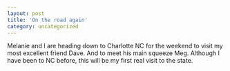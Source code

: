 ```yaml
---
layout: post
title: 'On the road again'
category: uncategorized
---
```


Melanie and I are heading down to Charlotte NC for the weekend to visit my most excellent friend Dave.  And to meet his main squeeze Meg.  Although I have been to NC before, this will be my first real visit to the state.
